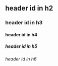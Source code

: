 ## header id in h2

### header id in h3

#### header id in h4

##### header id in h5

###### header id in h6
